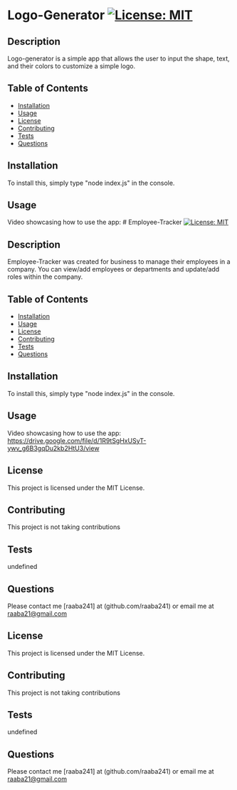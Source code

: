 # Logo-Generator [![License: MIT](https://img.shields.io/badge/License-MIT-yellow.svg)](https://opensource.org/licenses/MIT)

## Description 
Logo-generator is a simple app that allows the user to input the shape, text, and their colors to customize a simple logo.

 ## Table of Contents
- [Installation](#installation)
- [Usage](#usage)
- [License](#license)
- [Contributing](#contributing)
- [Tests](#tests)
- [Questions](#questions)
       
 ## Installation
To install this, simply type "node index.js" in the console.

## Usage
Video showcasing how to use the app: # Employee-Tracker [![License: MIT](https://img.shields.io/badge/License-MIT-yellow.svg)](https://opensource.org/licenses/MIT)

## Description 
Employee-Tracker was created for business to manage their employees in a company. You can view/add employees or departments
and update/add roles within the company. 

 ## Table of Contents
- [Installation](#installation)
- [Usage](#usage)
- [License](#license)
- [Contributing](#contributing)
- [Tests](#tests)
- [Questions](#questions)
       
 ## Installation
To install this, simply type "node index.js" in the console.

## Usage
Video showcasing how to use the app: https://drive.google.com/file/d/1R9tSgHxUSyT-ywv_g6B3gqDu2kb2HtU3/view

## License
This project is licensed under the MIT License.
## Contributing
This project is not taking contributions

 ## Tests
 undefined
       
## Questions
Please contact me [raaba241] at (github.com/raaba241) or email me at raaba21@gmail.com
       

## License
This project is licensed under the MIT License.
## Contributing
This project is not taking contributions

## Tests
 undefined
       
## Questions
Please contact me [raaba241] at (github.com/raaba241) or email me at raaba21@gmail.com
       